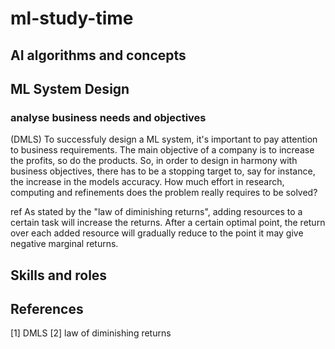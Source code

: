 # ml-study-time


## AI algorithms and concepts 



## ML System Design

### analyse business needs and objectives

(DMLS) To successfuly design a ML system, it's important to pay attention to business requirements. The main objective of a company is to increase the profits, so do the products. So, in order to design in harmony with business objectives, there has to be a stopping target to, say for instance, the increase in the models accuracy. How much effort in research, computing and refinements does the problem really requires to be solved? 

ref As stated by the "law of diminishing returns", adding resources to a certain task will increase the returns. After a certain optimal point, the return over each added resource will gradually reduce to the point it may give negative marginal returns.





## Skills and roles 





## References

[1] DMLS
[2] law of diminishing returns
